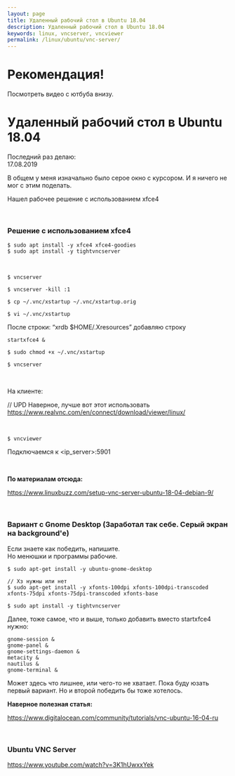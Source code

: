 ```yaml
---
layout: page
title: Удаленный рабочий стол в Ubuntu 18.04
description: Удаленный рабочий стол в Ubuntu 18.04
keywords: linux, vncserver, vncviewer
permalink: /linux/ubuntu/vnc-server/
---
```


# Рекомендация!

Посмотреть видео с ютбуба внизу.

# Удаленный рабочий стол в Ubuntu 18.04

Последний раз делаю:  
17.08.2019

В общем у меня изначально было серое окно с курсором. И я ничего не мог с этим поделать.

Нашел рабочее решение с использованием xfce4

<br/>

### Решение с использованием xfce4

    $ sudo apt install -y xfce4 xfce4-goodies
    $ sudo apt install -y tightvncserver

<br/>

    $ vncserver

    $ vncserver -kill :1

    $ cp ~/.vnc/xstartup ~/.vnc/xstartup.orig

    $ vi ~/.vnc/xstartup

После строки: “xrdb $HOME/.Xresources” добавляю строку

```
startxfce4 &
```

    $ sudo chmod +x ~/.vnc/xstartup

    $ vncserver

<br/>

На клиенте:

// UPD Наверное, лучше вот этот использовать  
https://www.realvnc.com/en/connect/download/viewer/linux/

<br/>

    $ vncviewer

Подключаемся к <ip_server>:5901

<br/>

**По материалам отсюда:**

https://www.linuxbuzz.com/setup-vnc-server-ubuntu-18-04-debian-9/

<br/>

### Вариант с Gnome Desktop (Заработал так себе. Серый экран на background'е)

Если знаете как победить, напишите.  
Но менюшки и программы рабочие.

    $ sudo apt-get install -y ubuntu-gnome-desktop

    // Хз нужны или нет
    $ sudo apt-get install -y xfonts-100dpi xfonts-100dpi-transcoded xfonts-75dpi xfonts-75dpi-transcoded xfonts-base

    $ sudo apt install -y tightvncserver

Далее, тоже самое, что и выше, только добавить вместо startxfce4 нужно:

```
gnome-session &
gnome-panel &
gnome-settings-daemon &
metacity &
nautilus &
gnome-terminal &
```

Может здесь что лишнее, или чего-то не хватает.
Пока буду юзать первый вариант. Но и второй победить бы тоже хотелось.

**Наверное полезная статья:**

https://www.digitalocean.com/community/tutorials/vnc-ubuntu-16-04-ru

<br/>

### Ubuntu VNC Server

https://www.youtube.com/watch?v=3K1hUwxxYek
